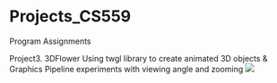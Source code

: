 # Projects_CS559
Program Assignments

Project3. 3DFlower
Using twgl library to create animated 3D objects & Graphics Pipeline experiments with viewing angle and zooming
![](3DFlower.gif=200x200)

